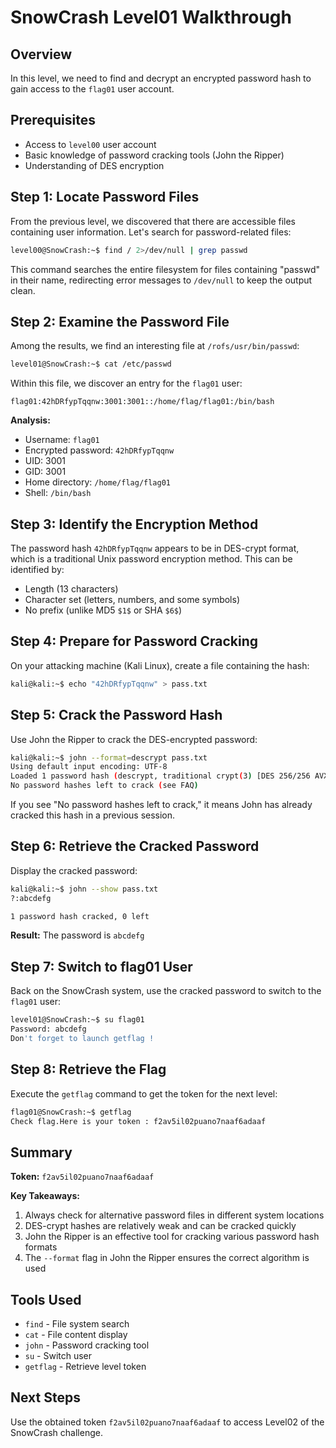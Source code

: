 # SnowCrash Level01 Walkthrough

## Overview

In this level, we need to find and decrypt an encrypted password hash to gain access to the `flag01` user account.

## Prerequisites

- Access to `level00` user account
- Basic knowledge of password cracking tools (John the Ripper)
- Understanding of DES encryption

## Step 1: Locate Password Files

From the previous level, we discovered that there are accessible files containing user information. Let's search for password-related files:

```bash
level00@SnowCrash:~$ find / 2>/dev/null | grep passwd
```

This command searches the entire filesystem for files containing "passwd" in their name, redirecting error messages to `/dev/null` to keep the output clean.

## Step 2: Examine the Password File

Among the results, we find an interesting file at `/rofs/usr/bin/passwd`:

```bash
level01@SnowCrash:~$ cat /etc/passwd
```

Within this file, we discover an entry for the `flag01` user:

```
flag01:42hDRfypTqqnw:3001:3001::/home/flag/flag01:/bin/bash
```

**Analysis:**

- Username: `flag01`
- Encrypted password: `42hDRfypTqqnw`
- UID: 3001
- GID: 3001
- Home directory: `/home/flag/flag01`
- Shell: `/bin/bash`

## Step 3: Identify the Encryption Method

The password hash `42hDRfypTqqnw` appears to be in DES-crypt format, which is a traditional Unix password encryption method. This can be identified by:

- Length (13 characters)
- Character set (letters, numbers, and some symbols)
- No prefix (unlike MD5 `$1$` or SHA `$6$`)

## Step 4: Prepare for Password Cracking

On your attacking machine (Kali Linux), create a file containing the hash:

```bash
kali@kali:~$ echo "42hDRfypTqqnw" > pass.txt
```

## Step 5: Crack the Password Hash

Use John the Ripper to crack the DES-encrypted password:

```bash
kali@kali:~$ john --format=descrypt pass.txt
Using default input encoding: UTF-8
Loaded 1 password hash (descrypt, traditional crypt(3) [DES 256/256 AVX2])
No password hashes left to crack (see FAQ)
```

If you see "No password hashes left to crack," it means John has already cracked this hash in a previous session.

## Step 6: Retrieve the Cracked Password

Display the cracked password:

```bash
kali@kali:~$ john --show pass.txt
?:abcdefg

1 password hash cracked, 0 left
```

**Result:** The password is `abcdefg`

## Step 7: Switch to flag01 User

Back on the SnowCrash system, use the cracked password to switch to the `flag01` user:

```bash
level01@SnowCrash:~$ su flag01
Password: abcdefg
Don't forget to launch getflag !
```

## Step 8: Retrieve the Flag

Execute the `getflag` command to get the token for the next level:

```bash
flag01@SnowCrash:~$ getflag
Check flag.Here is your token : f2av5il02puano7naaf6adaaf
```

## Summary

**Token:** `f2av5il02puano7naaf6adaaf`

**Key Takeaways:**

1. Always check for alternative password files in different system locations
2. DES-crypt hashes are relatively weak and can be cracked quickly
3. John the Ripper is an effective tool for cracking various password hash formats
4. The `--format` flag in John the Ripper ensures the correct algorithm is used

## Tools Used

- `find` - File system search
- `cat` - File content display
- `john` - Password cracking tool
- `su` - Switch user
- `getflag` - Retrieve level token

## Next Steps

Use the obtained token `f2av5il02puano7naaf6adaaf` to access Level02 of the SnowCrash challenge.
